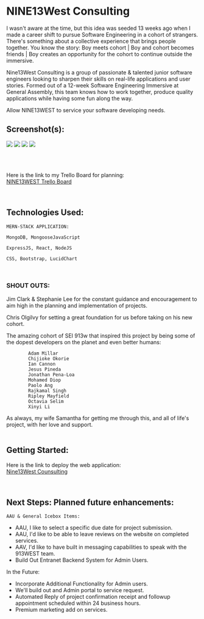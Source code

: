 # NINE13West Consulting

I wasn't aware at the time, but this idea was seeded 13 weeks ago when I made a career shift to pursue Software Engineering in a cohort of strangers. There's something about a collective experience that brings people together. You know the story: Boy meets cohort | Boy and cohort becomes friends | Boy creates an opportunity for the cohort to continue outside the immersive. 

Nine13West Consulting is a group of passionate & talented junior software engineers looking to sharpen their skills on real-life applications and user stories. Formed out of a 12-week Software Engineering Immersive at General Assembly, this team knows how to work together, produce quality applications while having some fun along the way. 

Allow NINE13WEST to service your software developing needs.
<br>

## Screenshot(s):

<img src='https://i.imgur.com/qT8AGcZ.png'>
<img src='https://i.imgur.com/rKRanWB.png'>
<img src='https://i.imgur.com/BXEapuL.png'>
<img src='https://i.imgur.com/UaE63ll.png'>

<br><br>

Here is the link to my Trello Board for planning:
<br>
[NINE13WEST Trello Board](https://trello.com/b/vTBV7sys/913-west-consulting)

<br>

## Technologies Used: 

    MERN-STACK APPLICATION:

    MongoDB, MongooseJavaScript
    
    ExpressJS, React, NodeJS
    
    CSS, Bootstrap, LucidChart

<br>


  ### SHOUT OUTS: 
   
   Jim Clark & Stephanie Lee for the constant guidance and encouragement to aim high in the planning and implementation of projects.

   Chris Olgilvy for setting a great foundation for us before taking on his new cohort.

   The amazing cohort of SEI 913w that inspired this project by being some of the dopest developers on the planet and even better humans:
   
            Adam Millar
            Chijioke Okorie
            Ian Cannon
            Jesus Pineda
            Jonathan Pena-Loa
            Mohamed Diop
            Paolo Ang
            Rajkamal Singh
            Ripley Mayfield
            Octavia Selim
            Xinyi Li



   As always, my wife Samantha for getting me through this, and all of life's project, with her love and support.<br><br>

## Getting Started: 

Here is the link to deploy the web application:
<br>
[Nine13West Counsulting](https://nine13west.herokuapp.com/)

<br>

## Next Steps: Planned future enhancements: 

    AAU & General Icebox Items:
    
* AAU, I like to select a specific due date for project submission.
* AAU, I'd like to be able to leave reviews on the website on completed services. 
* AAV, I'd like to have built in messaging capabilities to speak with  the 913WEST team. 
* Build Out Entranet Backend System for Admin Users.

In the Future:
* Incorporate Additional Functionality for Admin users.
* We'll build out and Admin portal to service request.
* Automated Reply of project confirmation receipt and followup appointment scheduled within 24 business hours.
* Premium marketing add on services.